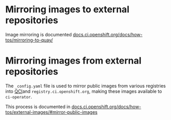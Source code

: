 Mirroring images to external repositories
=========================================

Image mirroring is documented [docs.ci.openshift.org/docs/how-tos/mirroring-to-quay/](https://docs.ci.openshift.org/docs/how-tos/mirroring-to-quay/)

Mirroring images from external repositories
===========================================

The `_config.yaml` file is used to mirror public images from various registries into [QCI](https://quay.io/repository/openshiftci)and `registry.ci.openshift.org`,
making these images available to `ci-operator`.

This process is documented in [docs.ci.openshift.org/docs/how-tos/external-images/#mirror-public-images](https://docs.ci.openshift.org/docs/how-tos/external-images/#mirror-public-images)

